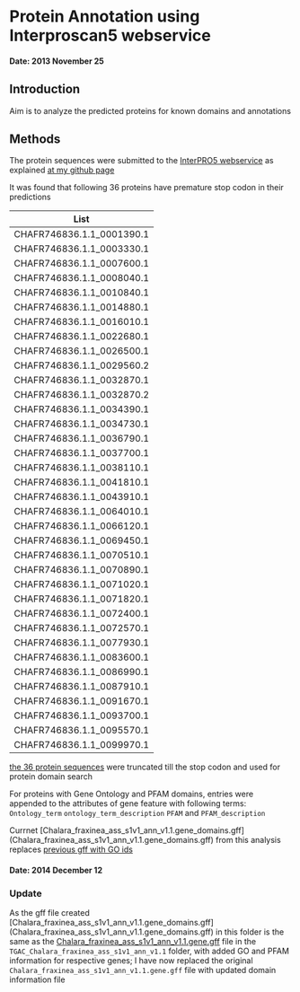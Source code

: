 Protein Annotation using Interproscan5 webservice
==============================================================
#### Date: 2013 November 25
## Introduction

Aim is to analyze the  predicted proteins for known domains and annotations

## Methods

The protein sequences were submitted to the [InterPRO5 webservice](http://www.ebi.ac.uk/Tools/webservices/services/pfa/iprscan5_rest) 
as explained [at my github page](https://github.com/shyamrallapalli/analysis_scripts/blob/master/Interproscan5_webservice/Interproscan5_webservice.md)

It was found that following 36 proteins have premature stop codon in their predictions

|List|
|:-------------------------:|
| CHAFR746836.1.1_0001390.1 |
| CHAFR746836.1.1_0003330.1 |
| CHAFR746836.1.1_0007600.1 |
| CHAFR746836.1.1_0008040.1 |
| CHAFR746836.1.1_0010840.1 |
| CHAFR746836.1.1_0014880.1 |
| CHAFR746836.1.1_0016010.1 |
| CHAFR746836.1.1_0022680.1 |
| CHAFR746836.1.1_0026500.1 |
| CHAFR746836.1.1_0029560.2 |
| CHAFR746836.1.1_0032870.1 |
| CHAFR746836.1.1_0032870.2 |
| CHAFR746836.1.1_0034390.1 |
| CHAFR746836.1.1_0034730.1 |
| CHAFR746836.1.1_0036790.1 |
| CHAFR746836.1.1_0037700.1 |
| CHAFR746836.1.1_0038110.1 |
| CHAFR746836.1.1_0041810.1 |
| CHAFR746836.1.1_0043910.1 |
| CHAFR746836.1.1_0064010.1 |
| CHAFR746836.1.1_0066120.1 |
| CHAFR746836.1.1_0069450.1 |
| CHAFR746836.1.1_0070510.1 |
| CHAFR746836.1.1_0070890.1 |
| CHAFR746836.1.1_0071020.1 |
| CHAFR746836.1.1_0071820.1 |
| CHAFR746836.1.1_0072400.1 |
| CHAFR746836.1.1_0072570.1 |
| CHAFR746836.1.1_0077930.1 |
| CHAFR746836.1.1_0083600.1 |
| CHAFR746836.1.1_0086990.1 |
| CHAFR746836.1.1_0087910.1 |
| CHAFR746836.1.1_0091670.1 |
| CHAFR746836.1.1_0093700.1 |
| CHAFR746836.1.1_0095570.1 |
| CHAFR746836.1.1_0099970.1 | 


[the 36 protein sequences](truncated-36-proteins.faa) were truncated till the stop codon and used for protein domain search

For proteins with Gene Ontology and PFAM domains, entries were appended to the attributes of gene feature with following terms:
`Ontology_term` `ontology_term_description` `PFAM` and `PFAM_description`

Currnet [Chalara_fraxinea_ass_s1v1_ann_v1.1.gene_domains.gff] (Chalara_fraxinea_ass_s1v1_ann_v1.1.gene_domains.gff) from this analysis replaces [previous gff with GO ids](https://github.com/ash-dieback-crowdsource/data/blob/bb7b68bd8a20cbf542a88f9a47340cfd2302cd7f/ash_dieback/chalara_fraxinea/Kenninghall_wood_KW1/annotations/Gene_predictions/TGAC_Chalara_fraxinea_ass_s1v1_ann_v1.1/Chalara_fraxinea_ass_s1v1_ann_v1.1.gene_goids.gff)

#### Date: 2014 December 12
### Update

As the gff file created [Chalara_fraxinea_ass_s1v1_ann_v1.1.gene_domains.gff] (Chalara_fraxinea_ass_s1v1_ann_v1.1.gene_domains.gff) in this folder is the same as the [Chalara_fraxinea_ass_s1v1_ann_v1.1.gene.gff](../Chalara_fraxinea_ass_s1v1_ann_v1.1.gene.gff) file in the `TGAC_Chalara_fraxinea_ass_s1v1_ann_v1.1` folder, with added GO and PFAM information for respective genes; I have now replaced the original `Chalara_fraxinea_ass_s1v1_ann_v1.1.gene.gff` file with updated domain information file
